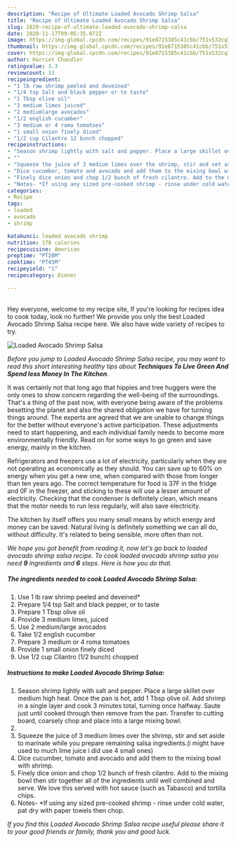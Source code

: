 ```yaml
---
description: "Recipe of Ultimate Loaded Avocado Shrimp Salsa"
title: "Recipe of Ultimate Loaded Avocado Shrimp Salsa"
slug: 2820-recipe-of-ultimate-loaded-avocado-shrimp-salsa
date: 2020-11-17T09:05:35.072Z
image: https://img-global.cpcdn.com/recipes/91e8715385c41cbb/751x532cq70/loaded-avocado-shrimp-salsa-recipe-main-photo.jpg
thumbnail: https://img-global.cpcdn.com/recipes/91e8715385c41cbb/751x532cq70/loaded-avocado-shrimp-salsa-recipe-main-photo.jpg
cover: https://img-global.cpcdn.com/recipes/91e8715385c41cbb/751x532cq70/loaded-avocado-shrimp-salsa-recipe-main-photo.jpg
author: Harriet Chandler
ratingvalue: 3.3
reviewcount: 13
recipeingredient:
- "1 lb raw shrimp peeled and deveined"
- "1/4 tsp Salt and black pepper or to taste"
- "1 Tbsp olive oil"
- "3 medium limes juiced"
- "2 mediumlarge avocados"
- "1/2 english cucumber"
- "3 medium or 4 roma tomatoes"
- "1 small onion finely diced"
- "1/2 cup Cilantro 12 bunch chopped"
recipeinstructions:
- "Season shrimp lightly with salt and pepper. Place a large skillet over medium high heat. Once the pan is hot, add 1 Tbsp olive oil. Add shrimp in a single layer and cook 3 minutes total, turning once halfway. Saute just until cooked through then remove from the pan. Transfer to cutting board, coarsely chop and place into a large mixing bowl."
- ""
- "Squeeze the juice of 3 medium limes over the shrimp, stir and set aside to marinate while you prepare remaining salsa ingredients.(i might have used to much lime juice i did use 4 small ones)"
- "Dice cucumber, tomato and avocado and add them to the mixing bowl with shrimp."
- "Finely dice onion and chop 1/2 bunch of fresh cilantro. Add to the mixing bowl then stir together all of the ingredients until well combined and serve. We love this served with hot sauce (such as Tabasco) and tortilla chips."
- "Notes- *If using any sized pre-cooked shrimp - rinse under cold water, pat dry with paper towels then chop."
categories:
- Recipe
tags:
- loaded
- avocado
- shrimp

katakunci: loaded avocado shrimp 
nutrition: 178 calories
recipecuisine: American
preptime: "PT28M"
cooktime: "PT45M"
recipeyield: "1"
recipecategory: Dinner

---
```

<br>
Hey everyone, welcome to my recipe site, If you're looking for recipes idea to cook today, look no further! We provide you only the best Loaded Avocado Shrimp Salsa recipe here. We also have wide variety of recipes to try.
<br>


![Loaded Avocado Shrimp Salsa](https://img-global.cpcdn.com/recipes/91e8715385c41cbb/751x532cq70/loaded-avocado-shrimp-salsa-recipe-main-photo.jpg)

<i>Before you jump to Loaded Avocado Shrimp Salsa recipe, you may want to read this short interesting healthy tips about 
<strong>Techniques To Live Green And Spend less Money In The Kitchen</strong>.</i>
</br>

It was certainly not that long ago that hippies and tree huggers were the only ones to show concern regarding the well-being of the surroundings. That's a thing of the past now, with everyone being aware of the problems besetting the planet and also the shared obligation we have for turning things around. The experts are agreed that we are unable to change things for the better without everyone's active participation. These adjustments need to start happening, and each individual family needs to become more environmentally friendly. Read on for some ways to go green and save energy, mainly in the kitchen.

Refrigerators and freezers use a lot of electricity, particularly when they are not operating as economically as they should. You can save up to 60% on energy when you get a new one, when compared with those from longer than ten years ago. The correct temperature for food is 37F in the fridge and 0F in the freezer, and sticking to these will use a lesser amount of electricity. Checking that the condenser is definitely clean, which means that the motor needs to run less regularly, will also save electricity.

The kitchen by itself offers you many small means by which energy and money can be saved. Natural living is definitely something we can all do, without difficulty. It's related to being sensible, more often than not.


<i>We hope you got benefit from reading it, now let's go back to loaded avocado shrimp salsa recipe. To cook loaded avocado shrimp salsa you need <strong>9</strong> ingredients and <strong>6</strong> steps. Here is how you do that.
</i>

##### The ingredients needed to cook Loaded Avocado Shrimp Salsa:

1. Use 1 lb raw shrimp peeled and deveined*
1. Prepare 1/4 tsp Salt and black pepper, or to taste
1. Prepare 1 Tbsp olive oil
1. Provide 3 medium limes, juiced
1. Use 2 medium/large avocados
1. Take 1/2 english cucumber
1. Prepare 3 medium or 4 roma tomatoes
1. Provide 1 small onion finely diced
1. Use 1/2 cup Cilantro (1/2 bunch) chopped


##### Instructions to make Loaded Avocado Shrimp Salsa:

1. Season shrimp lightly with salt and pepper. Place a large skillet over medium high heat. Once the pan is hot, add 1 Tbsp olive oil. Add shrimp in a single layer and cook 3 minutes total, turning once halfway. Saute just until cooked through then remove from the pan. Transfer to cutting board, coarsely chop and place into a large mixing bowl.
1. 
1. Squeeze the juice of 3 medium limes over the shrimp, stir and set aside to marinate while you prepare remaining salsa ingredients.(i might have used to much lime juice i did use 4 small ones)
1. Dice cucumber, tomato and avocado and add them to the mixing bowl with shrimp.
1. Finely dice onion and chop 1/2 bunch of fresh cilantro. Add to the mixing bowl then stir together all of the ingredients until well combined and serve. We love this served with hot sauce (such as Tabasco) and tortilla chips.
1. Notes- *If using any sized pre-cooked shrimp - rinse under cold water, pat dry with paper towels then chop.


<i>If you find this Loaded Avocado Shrimp Salsa recipe useful please share it to your good friends or family, thank you and good luck.</i>

